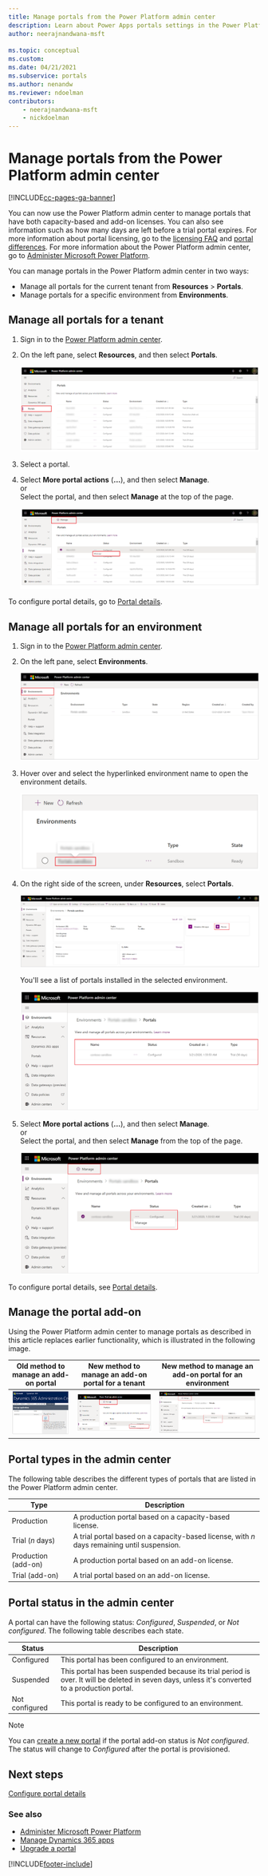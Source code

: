 ```yaml
---
title: Manage portals from the Power Platform admin center
description: Learn about Power Apps portals settings in the Power Platform admin center.
author: neerajnandwana-msft

ms.topic: conceptual
ms.custom: 
ms.date: 04/21/2021
ms.subservice: portals
ms.author: nenandw
ms.reviewer: ndoelman
contributors:
    - neerajnandwana-msft
    - nickdoelman
---
```


# Manage portals from the Power Platform admin center


[!INCLUDE[cc-pages-ga-banner](../../../includes/cc-pages-ga-banner.md)]

You can now use the Power Platform admin center to manage portals that have both capacity-based and add-on licenses. You can also see information such as how many days are left before a trial portal expires. For more information about portal licensing, go to the [licensing FAQ](/power-platform/admin/powerapps-flow-licensing-faq#portals) and [portal differences](../overview.md). For more information about the Power Platform admin center, go to [Administer Microsoft Power Platform](/power-platform/admin/admin-documentation).

You can manage portals in the Power Platform admin center in two ways:

- Manage all portals for the current tenant from **Resources** > **Portals**.
- Manage portals for a specific environment from **Environments**.

## Manage all portals for a tenant

1. Sign in to the [Power Platform admin center](https://admin.powerplatform.microsoft.com/).

1. On the left pane, select **Resources**, and then select **Portals**.

    ![The Portals option in the Power Platform admin center.](media/power-platform-admin-center/manage-portals-all-environments.png "The Portals option in the Power Platform admin center")

1. Select a portal.

1. Select **More portal actions** (**...**), and then select **Manage**.<br>or<br>Select the portal, and then select **Manage** at the top of the page.

    ![Manage a portal from the Power Platform admin center.](media/power-platform-admin-center/portals-manage-ppac.png "Manage a portal from the Power Platform admin center")

To configure portal details, go to [Portal details](portal-details.md).

## Manage all portals for an environment

1. Sign in to the [Power Platform admin center](https://admin.powerplatform.microsoft.com/).

1. On the left pane, select **Environments**.

    ![Environment list.](media/power-platform-admin-center/environments-list.png "Environment list")

1. Hover over and select the hyperlinked environment name to open the environment details.

    ![Select an environment.](media/power-platform-admin-center/select-environment.png "Select an environment")

1. On the right side of the screen, under **Resources**, select **Portals**.

    ![Environment details.](media/power-platform-admin-center/environment-details.png "Environment details")

   You'll see a list of portals installed in the selected environment.

    ![Portals specific to an environment.](media/power-platform-admin-center/environments-portals.png "Portals specific to an environment")

1. Select **More portal actions** (**...**), and then select **Manage**.<br>or<br>Select the portal, and then select **Manage** from the top of the page.

    ![Manage a portal specific to an environment.](media/power-platform-admin-center/manage-environments-portal.png "Manage a portal specific to an environment")

To configure portal details, see [Portal details](portal-details.md).

## Manage the portal add-on

Using the Power Platform admin center to manage portals as described in this article replaces earlier functionality, which is illustrated in the following image.

| Old method to manage an add-on portal | New method to manage an add-on portal for a tenant | New method to manage an add-on portal for an environment |
| - | - | - |
| ![Old method to manage an add-on portal](media/power-platform-admin-center/old.png "Old method to manage an add-on portal") | ![New method to manage an add-on portal for a tenant](media/power-platform-admin-center/tenant.png "New method to manage an add-on portal for a tenant") | ![New method to manage an add-on portal for an environment](media/power-platform-admin-center/environment.png "New method to manage an add-on portal for an environment") |

## Portal types in the admin center

The following table describes the different types of portals that are listed in the Power Platform admin center.

| Type                |Description                                                           |
|---------------------|----------------------------------------------------------------------|
| Production          | A production portal based on a capacity-based license.               |
| Trial (*n* days)    | A trial portal based on a capacity-based license, with _n_ days remaining until suspension. |
| Production (add-on) | A production portal based on an add-on license.     |
| Trial (add-on)      | A trial portal based on an add-on license.          |

## Portal status in the admin center

A portal can have the following status: *Configured*, *Suspended*, or *Not configured*. The following table describes each state.

| Status         |  Description    |
|----------------|-----------------|
| Configured     | This portal has been configured to an environment.     |
| Suspended      | This portal has been suspended because its trial period is over. It will be deleted in seven days, unless it's converted to a production portal. |
| Not configured | This portal is ready to be configured to an environment.   |

> [!NOTE]
> You can [create a new portal](../provision-portal-add-on.md) if the portal add-on status is *Not configured*. The status will change to *Configured* after the portal is provisioned.

## Next steps

[Configure portal details](portal-details.md)

### See also

- [Administer Microsoft Power Platform](/power-platform/admin/admin-documentation)
- [Manage Dynamics 365 apps](/power-platform/admin/manage-apps)  
- [Upgrade a portal](upgrade-portal.md)


[!INCLUDE[footer-include](../../../includes/footer-banner.md)]
